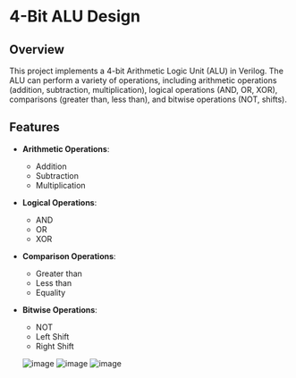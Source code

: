 # 4-Bit ALU Design

## Overview

This project implements a 4-bit Arithmetic Logic Unit (ALU) in Verilog. The ALU can perform a variety of operations, including arithmetic operations (addition, subtraction, multiplication), logical operations (AND, OR, XOR), comparisons (greater than, less than), and bitwise operations (NOT, shifts).

## Features

- **Arithmetic Operations**:
  - Addition
  - Subtraction
  - Multiplication
- **Logical Operations**:
  - AND
  - OR
  - XOR
- **Comparison Operations**:
  - Greater than
  - Less than
  - Equality
- **Bitwise Operations**:
  - NOT
  - Left Shift
  - Right Shift
 
  ![image](https://github.com/user-attachments/assets/2d65b9db-f13d-4554-beb6-6cc08a87ff5e)
  ![image](https://github.com/user-attachments/assets/77d1a7a6-7411-4ffd-bfbc-b81b00e13a62)
  ![image](https://github.com/user-attachments/assets/0a838b38-3ca8-4031-815c-ea912516717b)







